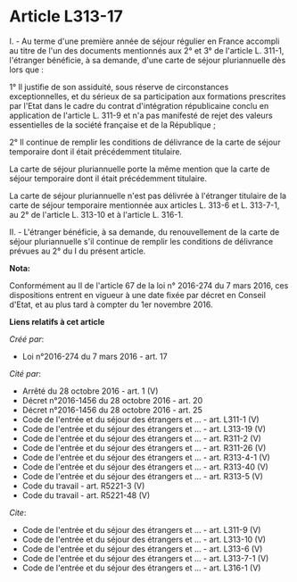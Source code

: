 # Article L313-17

I. - Au terme d'une première année de séjour régulier en France accompli au titre de l'un des documents mentionnés aux 2° et
3° de l'article L. 311-1, l'étranger bénéficie, à sa demande, d'une carte de séjour pluriannuelle dès lors que : 

1° Il justifie de son assiduité, sous réserve de circonstances exceptionnelles, et du sérieux de sa participation aux
formations prescrites par l'Etat dans le cadre du contrat d'intégration républicaine conclu en application de l'article L.
311-9 et n'a pas manifesté de rejet des valeurs essentielles de la société française et de la République ; 

2° Il continue de remplir les conditions de délivrance de la carte de séjour temporaire dont il était précédemment
titulaire. 

La carte de séjour pluriannuelle porte la même mention que la carte de séjour temporaire dont il était précédemment
titulaire. 

La carte de séjour pluriannuelle n'est pas délivrée à l'étranger titulaire de la carte de séjour temporaire mentionnée aux
articles L. 313-6 et L. 313-7-1, au 2° de l'article L. 313-10 et à l'article L. 316-1. 

II. - L'étranger bénéficie, à sa demande, du renouvellement de la carte de séjour pluriannuelle s'il continue de remplir les
conditions de délivrance prévues au 2° du I du présent article.

**Nota:**

Conformément au II de l'article 67 de la loi n° 2016-274 du 7 mars 2016, ces dispositions entrent en vigueur à une date fixée
par décret en Conseil d'Etat, et au plus tard à compter du 1er novembre 2016.

**Liens relatifs à cet article**

_Créé par_:

  - Loi n°2016-274 du 7 mars 2016 - art. 17

_Cité par_:

  - Arrêté du 28 octobre 2016 - art. 1 (V)
  - Décret n°2016-1456 du 28 octobre 2016 - art. 20
  - Décret n°2016-1456 du 28 octobre 2016 - art. 25
  - Code de l'entrée et du séjour des étrangers et ... - art. L311-1 (V)
  - Code de l'entrée et du séjour des étrangers et ... - art. L313-19 (V)
  - Code de l'entrée et du séjour des étrangers et ... - art. R311-2 (V)
  - Code de l'entrée et du séjour des étrangers et ... - art. R311-26 (V)
  - Code de l'entrée et du séjour des étrangers et ... - art. R313-4-1 (V)
  - Code de l'entrée et du séjour des étrangers et ... - art. R313-40 (V)
  - Code de l'entrée et du séjour des étrangers et ... - art. R313-5 (V)
  - Code du travail - art. R5221-3 (V)
  - Code du travail - art. R5221-48 (V)

_Cite_:

  - Code de l'entrée et du séjour des étrangers et ... - art. L311-9 (V)
  - Code de l'entrée et du séjour des étrangers et ... - art. L313-10 (V)
  - Code de l'entrée et du séjour des étrangers et ... - art. L313-6 (V)
  - Code de l'entrée et du séjour des étrangers et ... - art. L313-7-1 (V)
  - Code de l'entrée et du séjour des étrangers et ... - art. L316-1 (V)
